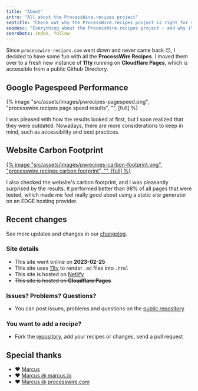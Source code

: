 ```yaml
---
title: "About"
intro: "All about the ProcessWire.recipes project"
seotitle: "Check out why the ProcessWire.recipes project is right for you"
seodesc: "Everything about the ProcessWire.recipes project - and why it's a foundation for new and upcoming ProcessWire developers like you."
seorobots: index, follow
---
```


Since `processwire-recipes.com` went down and never came back 😔, I decided to have some fun with all the **ProcessWire Recipes**. I moved them over to a fresh new instance of **11ty** running on **Cloudflare Pages**, which is accessible from a public Github Directory.

## Google Pagespeed Performance

{% image "src/assets/images/pwrecipes-pagespeed.png", "processwire.recipes page speed results", "", [full] %}

I was pleased with how the results looked at first, but I soon realized that they were outdated. Nowadays, there are more considerations to keep in mind, such as accessibility and best practices.

## Website Carbon Footprint

[{% image "src/assets/images/pwrecipes-carbon-footprint.png", "processwire.recipes carbon footprint", "", [full] %}](https://www.websitecarbon.com/website/processwire-recipes/)

I also checked the website's carbon footprint, and I was pleasantly surprised by the results. It performed better than 98% of all pages that were tested, which made me feel really good about using a static site generator on an EDGE hosting provider.

## Recent changes

See more updates and changes in our [changelog](/changelog/).

### Site details

- This site went online on **2023-02-25**
- This site uses [11ty](https://11ty.dev/) to render `.md` files into `.html`
- This site is hosted on [Netlify](https://www.netlify.com/)
- ~~This site is hosted on **Cloudflare Pages**~~

### Issues? Problems? Questions?

- You can post issues, problems and questions on the [public repository](https://github.com/processwire-recipes/Recipes/issues)

### You want to add a recipe?

- Fork the [repository](https://github.com/processwire-recipes/Recipes/), add your recipes or changes, send a pull request

## Special thanks

- ❤️ [Marcus](https://marcus-herrmann.com/)
- ❤️ [Marcus @ marcus.io](https://marcus.io/)
- ❤️ [Marcus @ processwire.com](https://processwire.com/talk/profile/912-marcus/)
